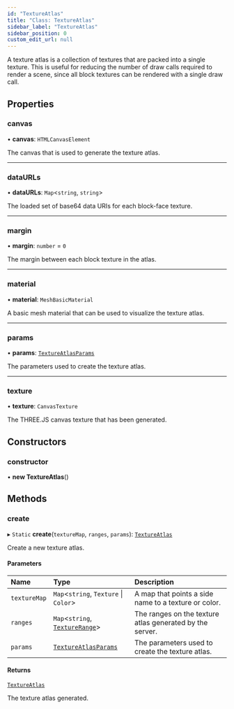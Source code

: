```yaml
---
id: "TextureAtlas"
title: "Class: TextureAtlas"
sidebar_label: "TextureAtlas"
sidebar_position: 0
custom_edit_url: null
---
```


A texture atlas is a collection of textures that are packed into a single texture.
This is useful for reducing the number of draw calls required to render a scene, since
all block textures can be rendered with a single draw call.

## Properties

### canvas

• **canvas**: `HTMLCanvasElement`

The canvas that is used to generate the texture atlas.

___

### dataURLs

• **dataURLs**: `Map`<`string`, `string`\>

The loaded set of base64 data URIs for each block-face texture.

___

### margin

• **margin**: `number` = `0`

The margin between each block texture in the atlas.

___

### material

• **material**: `MeshBasicMaterial`

A basic mesh material that can be used to visualize the texture atlas.

___

### params

• **params**: [`TextureAtlasParams`](../modules.md#textureatlasparams-156)

The parameters used to create the texture atlas.

___

### texture

• **texture**: `CanvasTexture`

The THREE.JS canvas texture that has been generated.

## Constructors

### constructor

• **new TextureAtlas**()

## Methods

### create

▸ `Static` **create**(`textureMap`, `ranges`, `params`): [`TextureAtlas`](TextureAtlas.md)

Create a new texture atlas.

#### Parameters

| Name | Type | Description |
| :------ | :------ | :------ |
| `textureMap` | `Map`<`string`, `Texture` \| `Color`\> | A map that points a side name to a texture or color. |
| `ranges` | `Map`<`string`, [`TextureRange`](../modules.md#texturerange-156)\> | The ranges on the texture atlas generated by the server. |
| `params` | [`TextureAtlasParams`](../modules.md#textureatlasparams-156) | The parameters used to create the texture atlas. |

#### Returns

[`TextureAtlas`](TextureAtlas.md)

The texture atlas generated.
